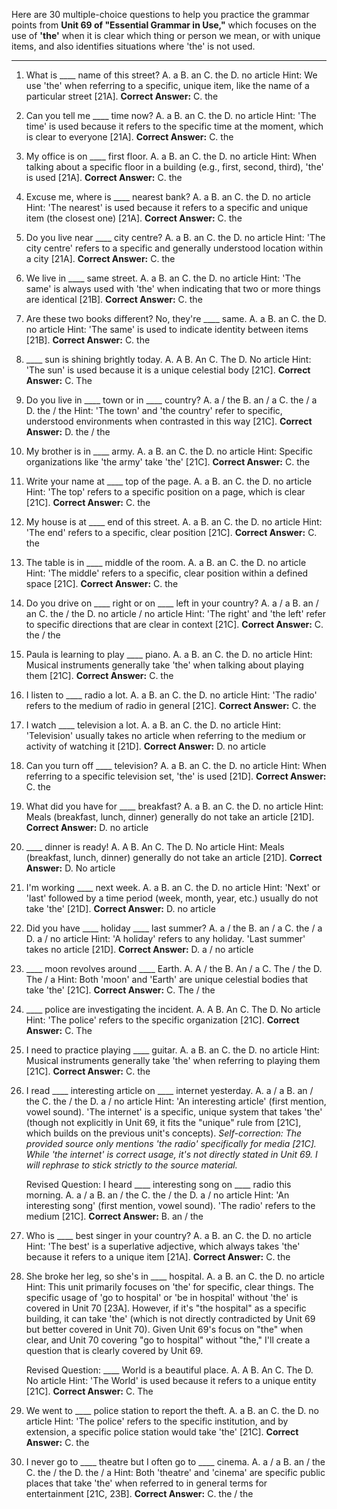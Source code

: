 Here are 30 multiple-choice questions to help you practice the grammar points from **Unit 69 of "Essential Grammar in Use,"** which focuses on the use of **'the'** when it is clear which thing or person we mean, or with unique items, and also identifies situations where 'the' is not used.

***

1.  What is ____ name of this street?
    A. a B. an C. the D. no article
    Hint: We use 'the' when referring to a specific, unique item, like the name of a particular street [21A].
    **Correct Answer:** C. the

2.  Can you tell me ____ time now?
    A. a B. an C. the D. no article
    Hint: 'The time' is used because it refers to the specific time at the moment, which is clear to everyone [21A].
    **Correct Answer:** C. the

3.  My office is on ____ first floor.
    A. a B. an C. the D. no article
    Hint: When talking about a specific floor in a building (e.g., first, second, third), 'the' is used [21A].
    **Correct Answer:** C. the

4.  Excuse me, where is ____ nearest bank?
    A. a B. an C. the D. no article
    Hint: 'The nearest' is used because it refers to a specific and unique item (the closest one) [21A].
    **Correct Answer:** C. the

5.  Do you live near ____ city centre?
    A. a B. an C. the D. no article
    Hint: 'The city centre' refers to a specific and generally understood location within a city [21A].
    **Correct Answer:** C. the

6.  We live in ____ same street.
    A. a B. an C. the D. no article
    Hint: 'The same' is always used with 'the' when indicating that two or more things are identical [21B].
    **Correct Answer:** C. the

7.  Are these two books different? No, they're ____ same.
    A. a B. an C. the D. no article
    Hint: 'The same' is used to indicate identity between items [21B].
    **Correct Answer:** C. the

8.  ____ sun is shining brightly today.
    A. A B. An C. The D. No article
    Hint: 'The sun' is used because it is a unique celestial body [21C].
    **Correct Answer:** C. The

9.  Do you live in ____ town or in ____ country?
    A. a / the B. an / a C. the / a D. the / the
    Hint: 'The town' and 'the country' refer to specific, understood environments when contrasted in this way [21C].
    **Correct Answer:** D. the / the

10. My brother is in ____ army.
    A. a B. an C. the D. no article
    Hint: Specific organizations like 'the army' take 'the' [21C].
    **Correct Answer:** C. the

11. Write your name at ____ top of the page.
    A. a B. an C. the D. no article
    Hint: 'The top' refers to a specific position on a page, which is clear [21C].
    **Correct Answer:** C. the

12. My house is at ____ end of this street.
    A. a B. an C. the D. no article
    Hint: 'The end' refers to a specific, clear position [21C].
    **Correct Answer:** C. the

13. The table is in ____ middle of the room.
    A. a B. an C. the D. no article
    Hint: 'The middle' refers to a specific, clear position within a defined space [21C].
    **Correct Answer:** C. the

14. Do you drive on ____ right or on ____ left in your country?
    A. a / a B. an / an C. the / the D. no article / no article
    Hint: 'The right' and 'the left' refer to specific directions that are clear in context [21C].
    **Correct Answer:** C. the / the

15. Paula is learning to play ____ piano.
    A. a B. an C. the D. no article
    Hint: Musical instruments generally take 'the' when talking about playing them [21C].
    **Correct Answer:** C. the

16. I listen to ____ radio a lot.
    A. a B. an C. the D. no article
    Hint: 'The radio' refers to the medium of radio in general [21C].
    **Correct Answer:** C. the

17. I watch ____ television a lot.
    A. a B. an C. the D. no article
    Hint: 'Television' usually takes no article when referring to the medium or activity of watching it [21D].
    **Correct Answer:** D. no article

18. Can you turn off ____ television?
    A. a B. an C. the D. no article
    Hint: When referring to a specific television set, 'the' is used [21D].
    **Correct Answer:** C. the

19. What did you have for ____ breakfast?
    A. a B. an C. the D. no article
    Hint: Meals (breakfast, lunch, dinner) generally do not take an article [21D].
    **Correct Answer:** D. no article

20. ____ dinner is ready!
    A. A B. An C. The D. No article
    Hint: Meals (breakfast, lunch, dinner) generally do not take an article [21D].
    **Correct Answer:** D. No article

21. I'm working ____ next week.
    A. a B. an C. the D. no article
    Hint: 'Next' or 'last' followed by a time period (week, month, year, etc.) usually do not take 'the' [21D].
    **Correct Answer:** D. no article

22. Did you have ____ holiday ____ last summer?
    A. a / the B. an / a C. the / a D. a / no article
    Hint: 'A holiday' refers to any holiday. 'Last summer' takes no article [21D].
    **Correct Answer:** D. a / no article

23. ____ moon revolves around ____ Earth.
    A. A / the B. An / a C. The / the D. The / a
    Hint: Both 'moon' and 'Earth' are unique celestial bodies that take 'the' [21C].
    **Correct Answer:** C. The / the

24. ____ police are investigating the incident.
    A. A B. An C. The D. No article
    Hint: 'The police' refers to the specific organization [21C].
    **Correct Answer:** C. The

25. I need to practice playing ____ guitar.
    A. a B. an C. the D. no article
    Hint: Musical instruments generally take 'the' when referring to playing them [21C].
    **Correct Answer:** C. the

26. I read ____ interesting article on ____ internet yesterday.
    A. a / a B. an / the C. the / the D. a / no article
    Hint: 'An interesting article' (first mention, vowel sound). 'The internet' is a specific, unique system that takes 'the' (though not explicitly in Unit 69, it fits the "unique" rule from [21C], which builds on the previous unit's concepts). *Self-correction: The provided source only mentions 'the radio' specifically for media [21C]. While 'the internet' is correct usage, it's not directly stated in Unit 69. I will rephrase to stick strictly to the source material.*

    Revised Question: I heard ____ interesting song on ____ radio this morning.
    A. a / a B. an / the C. the / the D. a / no article
    Hint: 'An interesting song' (first mention, vowel sound). 'The radio' refers to the medium [21C].
    **Correct Answer:** B. an / the

27. Who is ____ best singer in your country?
    A. a B. an C. the D. no article
    Hint: 'The best' is a superlative adjective, which always takes 'the' because it refers to a unique item [21A].
    **Correct Answer:** C. the

28. She broke her leg, so she's in ____ hospital.
    A. a B. an C. the D. no article
    Hint: This unit primarily focuses on 'the' for specific, clear things. The specific usage of 'go to hospital' or 'be in hospital' without 'the' is covered in Unit 70 [23A]. However, if it's "the hospital" as a specific building, it can take 'the' (which is not directly contradicted by Unit 69 but better covered in Unit 70). Given Unit 69's focus on "the" when clear, and Unit 70 covering "go to hospital" without "the," I'll create a question that is clearly covered by Unit 69.

    Revised Question: ____ World is a beautiful place.
    A. A B. An C. The D. No article
    Hint: 'The World' is used because it refers to a unique entity [21C].
    **Correct Answer:** C. The

29. We went to ____ police station to report the theft.
    A. a B. an C. the D. no article
    Hint: 'The police' refers to the specific institution, and by extension, a specific police station would take 'the' [21C].
    **Correct Answer:** C. the

30. I never go to ____ theatre but I often go to ____ cinema.
    A. a / a B. an / the C. the / the D. the / a
    Hint: Both 'theatre' and 'cinema' are specific public places that take 'the' when referred to in general terms for entertainment [21C, 23B].
    **Correct Answer:** C. the / the